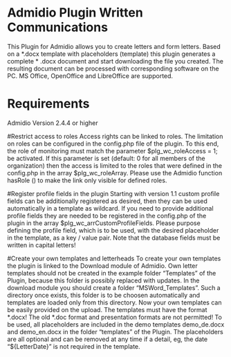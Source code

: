 # Admidio Plugin Written Communications
This Plugin for Admidio allows you to create letters and form letters. Based on a *.docx template with placeholders (template) this plugin generates a complete * .docx document and start downloading the file you created. The resulting document can be processed with corresponding software on the PC. MS Office, OpenOffice and LibreOffice are supported. 

# Requirements
Admidio Version 2.4.4 or higher 

#Restrict access to roles
Access rights can be linked to roles. The limitation on roles can be configured in the config.php file of the plugin. To this end, the role of monitoring must match the parameter $plg_wc_roleAccess = 1; be activated. If this parameter is set (default: 0 for all members of the organization) then the access is limited to the roles that were defined in the config.php in the array $plg_wc_roleArray. Please use the Admidio function hasRole () to make the link only visible for defined roles. 

#Register profile fields in the plugin
Starting with version 1.1 custom profile fields can be additionally registered as desired, then they can be used automatically in a template as wildcard. If you need to provide additional profile fields they are needed to be registered in the config.php of the plugin in the array $plg_wc_arrCustomProfileFields. Please purpose defining the profile field, which is to be used, with the desired placeholder in the template, as a key / value pair. Note that the database fields must be written in capital letters! 

#Create your own templates and letterheads
To create your own templates the plugin is linked to the Download module of Admidio. Own letter templates should not be created in the example folder “Templates” of the Plugin, because this folder is possibly replaced with updates. In the download module you should create a folder “MSWord_Templates”. Such a directory once exists, this folder is to be choosen automatically and templates are loaded only from this directory. Now your own templates can be easily provided on the upload. The templates must have the format *.docx! 
The old *.doc format and presentation formats are not permitted! 
To be used, all placeholders are included in the demo templates demo_de.docx and demo_en.docx in the folder “templates” of the Plugin. The placeholders are all optional and can be removed at any time if a detail, eg, the date “${LetterDate}” is not required in the template. 
